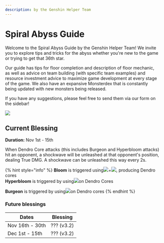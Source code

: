 ```yaml
---
description: by the Genshin Helper Team
---
```


# Spiral Abyss Guide

Welcome to the Spiral Abyss Guide by the Genshin Helper Team! We invite you to explore tips and tricks for the abyss whether you're new to the game or trying to get that 36th star.

Our guide has tips for floor completion and description of floor mechanic, as well as advice on team building (with specific team examples) and resource investment advice to maximize game development at every stage of the game. We also have an expansive Monsterdex that is constantly being updated with new monsters being released.

If you have any suggestions, please feel free to send them via our form on the sidebar!

![](.gitbook/assets/spiral\_abyss\_banner\_no\_text.jpg)

## Current Blessing

**Duration:** Nov 1st - 15th

When Dendro Core attacks (this includes Burgeon and Hyperbloom attacks) hit an opponent, a shockwave will be unleashed at that opponent's position, dealing True DMG. A shockwave can be unleashed this way every 2s.

{% hint style="info" %}
**Bloom** is triggered using![](.gitbook/assets/hydro\_small.png)+![](.gitbook/assets/dendro\_small.png), producing Dendro cores\
**Hyperbloom** is triggered by using![](.gitbook/assets/electro\_small.png)on Dendro Cores

**Burgeon** is triggered by using![](.gitbook/assets/pyro\_small.png)on Dendro cores
{% endhint %}

### Future blessings

| Dates           | Blessing   |
| --------------- | ---------- |
| Nov 16th - 30th | ??? (v3.2) |
| Dec 1st - 15th  | ??? (v3.2) |
